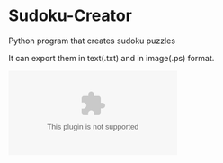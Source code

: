 # Sudoku-Creator
Python program that creates sudoku puzzles

It can export them in text(.txt) and in image(.ps) format.

![alt tag](https://raw.githubusercontent.com/Godsend72/Sudoku-Creator/master/example.ps)
